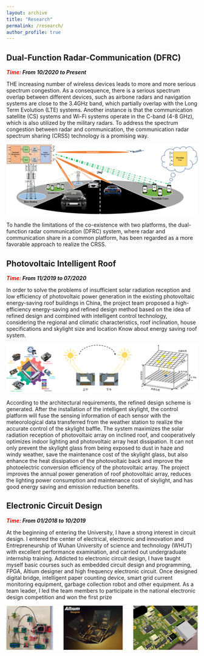 ```yaml
---
layout: archive
title: "Research"
permalink: /research/
author_profile: true
---
```


## Dual-Function Radar-Communication (DFRC)



<p><i><b><font color="red">Time:</font> </b></i> <i><b>From 10/2020 to Present</b></i></p>

THE increasing number of wireless devices leads to more and more serious spectrum congestion. As a consequence,
there is a serious spectrum overlap between different devices, such as airbone radars and navigation systems are close to the 3.4GHz band, which partially overlap with the Long Term Evolution (LTE) systems. Another instance is that the communication satellite (CS) systems and Wi-Fi systems operate in the C-band (4-8 GHz), which is also utilized by the military radars. To address the spectrum congestion between radar and communication, the communication radar spectrum sharing (CRSS) technology is a promising way.

![](/images/research/DFRC.png)

  To handle the limitations of the co-existence with two platforms, the dual-function radar communication (DFRC) system, where radar and communication share in a common platform, has been regarded as a more favorable approach to realize the CRSS.

## Photovoltaic Intelligent Roof

<p><i><b><font color="red">Time:</font> </b></i> <i><b>From 11/2019 to 07/2020</b></i></p>

In order to solve the problems of insufficient solar radiation reception and low efficiency of photovoltaic power generation in the existing photovoltaic energy-saving roof buildings in China, the project team proposed a high-efficiency energy-saving and refined design method based on the idea of refined design and combined with intelligent control technology, considering the regional and climatic characteristics, roof inclination, house specifications and skylight size and location Know about energy saving roof system. 

![](/images/research/JNJP.png)

According to the architectural requirements, the refined design scheme is generated. After the installation of the intelligent skylight, the control platform will fuse the sensing information of each sensor with the meteorological data transferred from the weather station to realize the accurate control of the skylight baffle. The system maximizes the solar radiation reception of photovoltaic array on inclined roof, and cooperatively optimizes indoor lighting and photovoltaic array heat dissipation. It can not only prevent the skylight glass from being exposed to dust in haze and windy weather, save the maintenance cost of the skylight glass, but also enhance the heat dissipation of the photovoltaic back and improve the photoelectric conversion efficiency of the photovoltaic array. The project improves the annual power generation of roof photovoltaic array, reduces the lighting power consumption and maintenance cost of skylight, and has good energy saving and emission reduction benefits.

## Electronic Circuit Design

<p><i><b><font color="red">Time:</font> </b></i> <i><b>From 01/2018 to 10/2019</b></i></p>

At the beginning of entering the University, I have a strong interest in circuit design. I entered the center of electrical, electronic and innovation and Entrepreneurship of Wuhan University of science and technology (WHUT) with excellent performance examination, and carried out undergraduate internship training. Addicted to electronic circuit design, I have taught myself basic courses such as embedded circuit design and programming, FPGA, Altium designer and high frequency electronic circuit. Once designed digital bridge, intelligent paper counting device, smart grid current monitoring equipment, garbage collection robot and other equipment. As a team leader, I led the team members to participate in the national electronic design competition and won the first prize

![](/images/research/addesign.png)